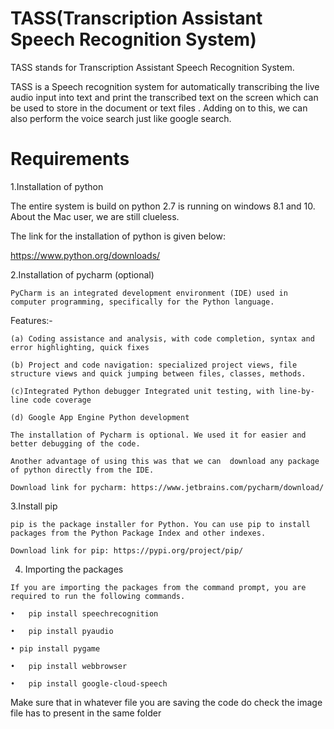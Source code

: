 # TASS(Transcription Assistant Speech Recognition System)
TASS stands for Transcription Assistant Speech Recognition System.

TASS is a Speech recognition system for automatically transcribing the live audio input into text and print the transcribed text on the screen which can be used to store in the document or text files . 
Adding on to this, we can also perform the voice search just like google search.

# Requirements

  1.Installation of python

   The entire system is build on python 2.7 is running on windows 8.1 and 10. About the Mac user, we are still clueless.
   
   The link for the installation of python is given below:
   
   https://www.python.org/downloads/


  2.Installation of pycharm (optional)

    PyCharm is an integrated development environment (IDE) used in computer programming, specifically for the Python language. 
  
   Features:-
    
    (a)	Coding assistance and analysis, with code completion, syntax and error highlighting, quick fixes
  
    (b)	Project and code navigation: specialized project views, file structure views and quick jumping between files, classes, methods.
  
    (c)Integrated Python debugger Integrated unit testing, with line-by-line code coverage
  
    (d) Google App Engine Python development 

    The installation of Pycharm is optional. We used it for easier and better debugging of the code. 
   
    Another advantage of using this was that we can  download any package of python directly from the IDE.
   
    Download link for pycharm: https://www.jetbrains.com/pycharm/download/


   3.Install pip

    pip is the package installer for Python. You can use pip to install packages from the Python Package Index and other indexes.
   
    Download link for pip: https://pypi.org/project/pip/


   4. Importing the packages
   
    If you are importing the packages from the command prompt, you are required to run the following commands.
   
    •	pip install speechrecognition
    
    •	pip install pyaudio
 
    • pip install pygame
    
    •	pip install webbrowser
    
    •	pip install google-cloud-speech
    

   Make sure that in whatever file you are saving the code do check the image file has to present in the same folder

    

